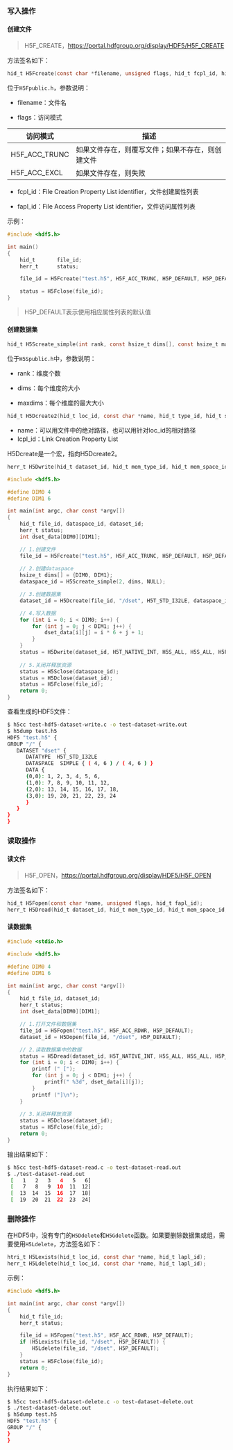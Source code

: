 ### 写入操作

#### 创建文件

> H5F_CREATE，https://portal.hdfgroup.org/display/HDF5/H5F_CREATE

方法签名如下：

```c
hid_t H5Fcreate(const char *filename, unsigned flags, hid_t fcpl_id, hid_t fapl_id);
```

位于`H5Fpublic.h`，参数说明：

* filename：文件名

* flags：访问模式

| 访问模式      | 描述                                             |
| ------------- | ------------------------------------------------ |
| H5F_ACC_TRUNC | 如果文件存在，则覆写文件；如果不存在，则创建文件 |
| H5F_ACC_EXCL  | 如果文件存在，则失败                             |

* fcpl_id：File Creation Property List identifier，文件创建属性列表

* fapl_id：File Access Property List identifier，文件访问属性列表

示例：

```c
#include <hdf5.h>

int main() 
{
    hid_t       file_id;
    herr_t      status;

    file_id = H5Fcreate("test.h5", H5F_ACC_TRUNC, H5P_DEFAULT, H5P_DEFAULT);

    status = H5Fclose(file_id);
}
```

> H5P_DEFAULT表示使用相应属性列表的默认值

#### 创建数据集

```c
hid_t H5Screate_simple(int rank, const hsize_t dims[], const hsize_t maxdims[]);
```

位于`H5Spublic.h`中，参数说明：

* rank：维度个数

* dims：每个维度的大小

* maxdims：每个维度的最大大小

```c
hid_t H5Dcreate2(hid_t loc_id, const char *name, hid_t type_id, hid_t space_id, hid_t lcpl_id, hid_t dcpl_id, hid_t dapl_id);
```

* name：可以用文件中的绝对路径，也可以用针对loc_id的相对路径
* lcpl_id：Link Creation Property List

H5Dcreate是一个宏，指向H5Dcreate2。

```c
herr_t H5Dwrite(hid_t dataset_id, hid_t mem_type_id, hid_t mem_space_id, hid_t file_space_id, hid_t xfer_plist_id, const void * buf); 
```

```c
#include <hdf5.h>

#define DIM0 4
#define DIM1 6

int main(int argc, char const *argv[])
{
    hid_t file_id, dataspace_id, dataset_id;
    herr_t status;
    int dset_data[DIM0][DIM1];

    // 1.创建文件
    file_id = H5Fcreate("test.h5", H5F_ACC_TRUNC, H5P_DEFAULT, H5P_DEFAULT);
    
    // 2.创建dataspace
    hsize_t dims[] = {DIM0, DIM1};
    dataspace_id = H5Screate_simple(2, dims, NULL);

    // 3.创建数据集
    dataset_id = H5Dcreate(file_id, "/dset", H5T_STD_I32LE, dataspace_id, H5P_DEFAULT, H5P_DEFAULT, H5P_DEFAULT);

    // 4.写入数据
    for (int i = 0; i < DIM0; i++) {
        for (int j = 0; j < DIM1; j++) {
            dset_data[i][j] = i * 6 + j + 1;
        }
    }
    status = H5Dwrite(dataset_id, H5T_NATIVE_INT, H5S_ALL, H5S_ALL, H5P_DEFAULT, dset_data);
    
    // 5.关闭并释放资源
    status = H5Sclose(dataspace_id);
    status = H5Dclose(dataset_id);
    status = H5Fclose(file_id);
    return 0;
}
```

查看生成的HDF5文件：

```bash
$ h5cc test-hdf5-dataset-write.c -o test-dataset-write.out
$ h5dump test.h5
HDF5 "test.h5" {
GROUP "/" {
   DATASET "dset" {
      DATATYPE  H5T_STD_I32LE
      DATASPACE  SIMPLE { ( 4, 6 ) / ( 4, 6 ) }
      DATA {
      (0,0): 1, 2, 3, 4, 5, 6,
      (1,0): 7, 8, 9, 10, 11, 12,
      (2,0): 13, 14, 15, 16, 17, 18,
      (3,0): 19, 20, 21, 22, 23, 24
      }
   }
}
}
```

### 读取操作

#### 读文件

> H5F_OPEN，https://portal.hdfgroup.org/display/HDF5/H5F_OPEN

方法签名如下：

```c
hid_t H5Fopen(const char *name, unsigned flags, hid_t fapl_id);
herr_t H5Dread(hid_t dataset_id, hid_t mem_type_id, hid_t mem_space_id, hid_t file_space_id, hid_t xfer_plist_id, void * buf);
```

#### 读数据集

```c
#include <stdio.h>

#include <hdf5.h>

#define DIM0 4
#define DIM1 6

int main(int argc, char const *argv[])
{
    hid_t file_id, dataset_id;
    herr_t status;
    int dset_data[DIM0][DIM1];

    // 1.打开文件和数据集
    file_id = H5Fopen("test.h5", H5F_ACC_RDWR, H5P_DEFAULT);
    dataset_id = H5Dopen(file_id, "/dset", H5P_DEFAULT);

    // 2.读取数据集中的数据
    status = H5Dread(dataset_id, H5T_NATIVE_INT, H5S_ALL, H5S_ALL, H5P_DEFAULT, dset_data);
    for (int i = 0; i < DIM0; i++) {
        printf (" [");
        for (int j = 0; j < DIM1; j++) {
            printf(" %3d", dset_data[i][j]);
        }
        printf ("]\n");
    }
    
    // 3.关闭并释放资源
    status = H5Dclose(dataset_id);
    status = H5Fclose(file_id);
    return 0;
}
```

输出结果如下：

```bash
$ h5cc test-hdf5-dataset-read.c -o test-dataset-read.out
$ ./test-dataset-read.out
 [   1   2   3   4   5   6]
 [   7   8   9  10  11  12]
 [  13  14  15  16  17  18]
 [  19  20  21  22  23  24]
```

### 删除操作

在HDF5中，没有专门的`H5Ddelete`和`H5Gdelete`函数。如果要删除数据集或组，需要使用`H5Ldelete`，方法签名如下：

```c
htri_t H5Lexists(hid_t loc_id, const char *name, hid_t lapl_id);
herr_t H5Ldelete(hid_t loc_id, const char *name, hid_t lapl_id);
```

示例：

```c
#include <hdf5.h>

int main(int argc, char const *argv[])
{
    hid_t file_id;
    herr_t status;

    file_id = H5Fopen("test.h5", H5F_ACC_RDWR, H5P_DEFAULT);
    if (H5Lexists(file_id, "/dset", H5P_DEFAULT)) {
        H5Ldelete(file_id, "/dset", H5P_DEFAULT);
    }
    status = H5Fclose(file_id);
    return 0;
}
```

执行结果如下：

```bash
$ h5cc test-hdf5-dataset-delete.c -o test-dataset-delete.out
$ ./test-dataset-delete.out 
$ h5dump test.h5
HDF5 "test.h5" {
GROUP "/" {
}
}
```



